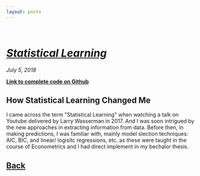 ```yaml
---
layout: posts
---
```


<br>

# [_Statistical Learning_](./index.html)
<i>July 5, 2018</i>

<a href="https://github.com/yipeichan/Statistical-Learning"><b>Link to complete code on Github</b></a>

## How Statistical Learning Changed Me
<div class="f">
I came across the term "Statistical Learning" when watching a talk on Youtube delivered by Larry Wasserman in 2017. And I was soon intrigued by the new approaches in extracting information from data. Before then, in making predictions, I was familiar with, mainly model slection techniques: AIC, BIC, and linear/ logisitc regressions, etc. as these were taught in the course of Econometrics and I had direct implement in my bechalor thesis.  

</div>






## [Back](./)
